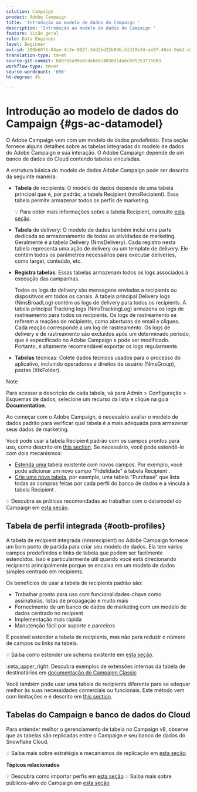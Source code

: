 ```yaml
---
solution: Campaign
product: Adobe Campaign
title: 'Introdução ao modelo de dados do Campaign '
description: 'Introdução ao modelo de dados do Campaign '
feature: Visão geral
role: Data Engineer
level: Beginner
exl-id: 200b60f1-04ae-4c3e-892f-3dd2bd22b896,b1319b34-ee07-48ed-9ab1-e2d12d3d99f8
translation-type: tm+mt
source-git-commit: 8dd7b5a99a0cda0e0c4850d14a6cb95253715803
workflow-type: tm+mt
source-wordcount: '656'
ht-degree: 4%

---
```


# Introdução ao modelo de dados do Campaign {#gs-ac-datamodel}

O Adobe Campaign vem com um modelo de dados predefinido. Esta seção fornece alguns detalhes sobre as tabelas integradas do modelo de dados do Adobe Campaign e sua interação. O Adobe Campaign depende de um banco de dados do Cloud contendo tabelas vinculadas.

A estrutura básica do modelo de dados Adobe Campaign pode ser descrita da seguinte maneira:

* **Tabela** de recipients: O modelo de dados depende de uma tabela principal que é, por padrão, a tabela Recipient (nmsRecipient). Essa tabela permite armazenar todos os perfis de marketing.

   :bulb: Para obter mais informações sobre a tabela Recipient, consulte [esta seção](#ootb-profiles).

* **Tabela** de delivery: O modelo de dados também inclui uma parte dedicada ao armazenamento de todas as atividades de marketing. Geralmente é a tabela Delivery (NmsDelivery). Cada registro nesta tabela representa uma ação de delivery ou um template de delivery. Ele contém todos os parâmetros necessários para executar deliveries, como target, conteúdo, etc.

* **Registra tabelas**: Essas tabelas armazenam todos os logs associados à execução das campanhas.

   Todos os logs do delivery são mensagens enviadas a recipients ou dispositivos em todos os canais. A tabela principal Delivery logs (NmsBroadLog) contém os logs de delivery para todos os recipients.
A tabela principal Tracking logs (NmsTrackingLog) armazena os logs de rastreamento para todos os recipients. Os logs de rastreamento se referem a reações de recipients, como aberturas de email e cliques. Cada reação corresponde a um log de rastreamento.
Os logs de delivery e de rastreamento são excluídos após um determinado período, que é especificado no Adobe Campaign e pode ser modificado. Portanto, é altamente recomendável exportar os logs regularmente.

* **Tabelas** técnicas: Colete dados técnicos usados para o processo do aplicativo, incluindo operadores e direitos de usuário (NmsGroup), pastas (XtkFolder).

>[!NOTE]
>
>Para acessar a descrição de cada tabela, vá para Admin > Configuração > Esquemas de dados, selecione um recurso da lista e clique na guia **Documentation**.

Ao começar com o Adobe Campaign, é necessário avaliar o modelo de dados padrão para verificar qual tabela é a mais adequada para armazenar seus dados de marketing.

Você pode usar a tabela Recipient padrão com os campos prontos para uso, como descrito em [this section](#ootb-profiles). Se necessário, você pode estendê-lo com dois mecanismos:

* [Estenda uma ](extend-schema.md) tabela existente com novos campos. Por exemplo, você pode adicionar um novo campo &quot;Fidelidade&quot; à tabela Recipient .
* [Crie uma nova tabela](create-schema.md), por exemplo, uma tabela &quot;Purchase&quot; que lista todas as compras feitas por cada perfil do banco de dados e a vincula à tabela Recipient .

:bulb: Descubra as práticas recomendadas ao trabalhar com o datamodel do Campaign em [esta seção](datamodel-best-practices.md).

## Tabela de perfil integrada {#ootb-profiles}

A tabela de recipient integrada (nmsrecipient) no Adobe Campaign fornece um bom ponto de partida para criar seu modelo de dados. Ela tem vários campos predefinidos e links de tabela que podem ser facilmente estendidos. Isso é particularmente útil quando você está direcionando recipients principalmente porque se encaixa em um modelo de dados simples centrado em recipients.

Os benefícios de usar a tabela de recipients padrão são:

* Trabalhar pronto para uso com funcionalidades-chave como assinaturas, listas de propagação e muito mais
* Fornecimento de um banco de dados de marketing com um modelo de dados centrado no recipient
* Implementação mais rápida
* Manutenção fácil por suporte e parceiros

É possível estender a tabela de recipients, mas não para reduzir o número de campos ou links na tabela.

:bulb: Saiba como estender um schema existente em [esta seção](extend-schema.md).

:seta_upper_right: Descubra exemplos de extensões internas da tabela de destinatários em [documentação do Campaign Classic](https://experienceleague.adobe.com/docs/campaign-classic/using/configuring-campaign-classic/editing-schemas/examples-of-schemas-edition.html?lang=en#extending-a-table)

Você também pode usar uma tabela de recipients diferente para se adequar melhor às suas necessidades comerciais ou funcionais. Este método vem com limitações e é descrito em [this section](custom-recipient.md).

## Tabelas do Campaign e banco de dados do Cloud

Para entender melhor o gerenciamento de tabela no Campaign v8, observe que as tabelas são replicadas entre o Campaign e seu banco de dados do Snowflake Cloud.

:bulb: Saiba mais sobre estratégia e mecanismos de replicação em [esta seção](../config/replication.md).

**Tópicos relacionados**

:bulb: Descubra como importar perfis em [esta seção](../start/import.md)
:bulb: Saiba mais sobre públicos-alvo do Campaign em [esta seção](../start/audiences.md)
